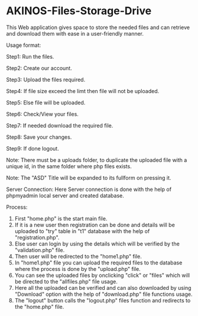 # AKINOS-Files-Storage-Drive
This Web application gives space to store the needed files and can retrieve and download them with ease in a user-friendly manner.


Usage format:
  
  Step1: Run the files.
  
  Step2: Create our account.
  
  Step3: Upload the files required.
  
  Step4: If file size exceed the limt then file will not be uploaded.
  
  Step5: Else file will be uploaded.
  
  Step6: Check/View your files.
  
  Step7: If needed download the required file.
  
  Step8: Save your changes.
  
  Step9: If done logout.
 
 Note: There must be a uploads folder, to duplicate the uploaded file with a unique id, in the same folder where php files exists.
 
 Note: The "ASD" Title will be expanded to its fullform on pressing it.
 
 
 Server Connection:
  Here Server connection is done with the help of phpmyadmin local server and created database.
  
  
 Process:
 
 1. First "home.php" is the start main file.
 2. If it is a new user then registration can be done and details will be uploaded to "try" table in "t1" database with the help of "registration.php".
 3. Else user can login by using the details which will be verified by the "validation.php" file. 
 4. Then user will be redirected to the "home1.php" file.
 5. In "home1.php" file you can upload the required files to the database where the process is done by the "upload.php" file.
 6. You can see the uploaded files by onclicking "click" or "files" which will be directed to the "allfiles.php" file usage.
 7. Here all the uploaded can be verified and can also downloaded by using "Download" option with the help of "download.php" file functions usage.
 8. The "logout" button calls the "logout.php" files function and redirects to the "home.php" file.
